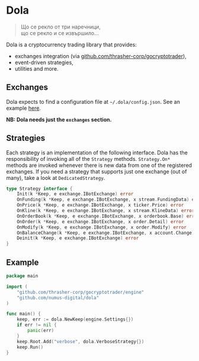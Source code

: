 # Dola

> Що се рекло от три наречници,  
> що се рекло и се извършило...

Dola is a cryptocurrency trading library that provides:

* exchanges integration (via [github.com/thrasher-corp/gocryptotrader](https://github.com/thrasher-corp/gocryptotrader)),
* event-driven strategies,
* utilities and more.

## Exchanges

Dola expects to find a configuration file at `~/.dola/config.json`.
See an example
[here](https://github.com/thrasher-corp/gocryptotrader/blob/master/config_example.json).

**NB: Dola needs just the `exchanges` section.**

## Strategies

Each strategy is an implementation of the following interface. Dola
has the responsibility of invoking all of the `Strategy` methods.
`Strategy.On*` methods are invoked whenever there is new data from one
of the registered exchanges. If you need a strategy that supports just
one exchange (out of many), take a look at `DedicatedStrategy`.

```go
type Strategy interface {
	Init(k *Keep, e exchange.IBotExchange) error
	OnFunding(k *Keep, e exchange.IBotExchange, x stream.FundingData) error
	OnPrice(k *Keep, e exchange.IBotExchange, x ticker.Price) error
	OnKline(k *Keep, e exchange.IBotExchange, x stream.KlineData) error
	OnOrderBook(k *Keep, e exchange.IBotExchange, x orderbook.Base) error
	OnOrder(k *Keep, e exchange.IBotExchange, x order.Detail) error
	OnModify(k *Keep, e exchange.IBotExchange, x order.Modify) error
	OnBalanceChange(k *Keep, e exchange.IBotExchange, x account.Change) error
	Deinit(k *Keep, e exchange.IBotExchange) error
}
```

## Example

```go
package main

import (
	"github.com/thrasher-corp/gocryptotrader/engine"
	"github.com/numus-digital/dola"
)

func main() {
	keep, err := dola.NewKeep(engine.Settings{})
	if err != nil {
		panic(err)
	}
	keep.Root.Add("verbose", dola.VerboseStrategy{})
	keep.Run()
}

```
